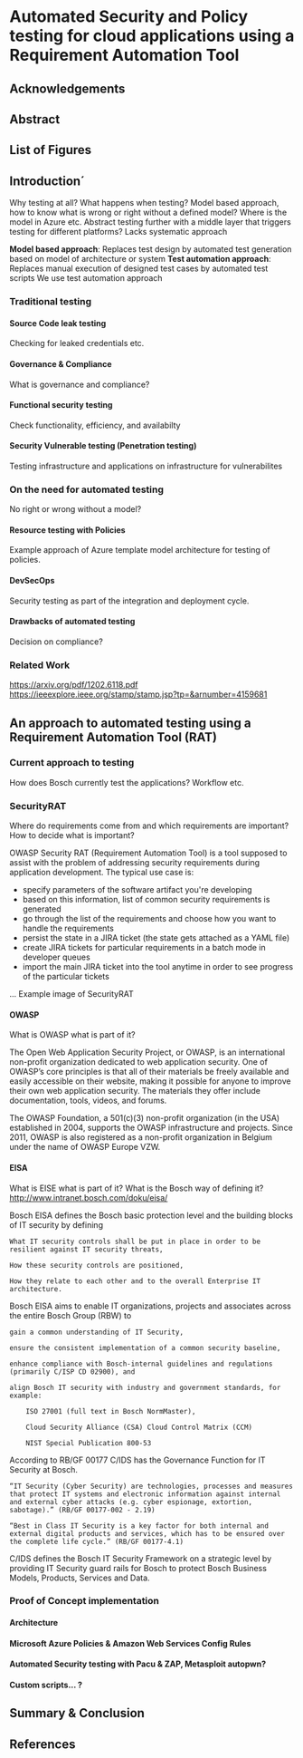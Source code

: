 # Automated Security and Policy testing for cloud applications using a Requirement Automation Tool

## Acknowledgements

## Abstract

## List of Figures


## Introduction´
Why testing at all?
What happens when testing?
Model based approach, how to know what is wrong or right without a defined model?
Where is the model in Azure etc.
Abstract testing further with a middle layer that triggers testing for different platforms?
Lacks systematic approach

**Model based approach**: Replaces test design by automated test generation based on model of architecture or system
**Test automation approach**: Replaces manual execution of designed test cases by automated test scripts
We use test automation approach

### Traditional testing

#### Source Code leak testing
Checking for leaked credentials etc.

#### Governance & Compliance
What is governance and compliance?

#### Functional security testing
Check functionality, efficiency, and availabilty

#### Security Vulnerable testing (Penetration testing)
Testing infrastructure and applications on infrastructure for vulnerabilites

### On the need for automated testing
No right or wrong without a model?

#### Resource testing with Policies
Example approach of Azure template model architecture for testing of policies.

#### DevSecOps
Security testing as part of the integration and deployment cycle.

#### Drawbacks of automated testing
Decision on compliance? 

### Related Work 
https://arxiv.org/pdf/1202.6118.pdf
https://ieeexplore.ieee.org/stamp/stamp.jsp?tp=&arnumber=4159681


## An approach to automated testing using a Requirement Automation Tool (RAT) 
### Current approach to testing
How does Bosch currently test the applications?
Workflow etc.

### SecurityRAT
Where do requirements come from and which requirements are important?
How to decide what is important?

OWASP Security RAT (Requirement Automation Tool) is a tool supposed to assist with the problem of addressing security requirements during application development. The typical use case is:

- specify parameters of the software artifact you're developing
- based on this information, list of common security requirements is generated
- go through the list of the requirements and choose how you want to handle the requirements
- persist the state in a JIRA ticket (the state gets attached as a YAML file)
- create JIRA tickets for particular requirements in a batch mode in developer queues
- import the main JIRA ticket into the tool anytime in order to see progress of the particular tickets

... Example image of SecurityRAT


#### OWASP
What is OWASP what is part of it?

The Open Web Application Security Project, or OWASP, is an international non-profit organization dedicated to web application security. One of OWASP’s core principles is that all of their materials be freely available and easily accessible on their website, making it possible for anyone to improve their own web application security. The materials they offer include documentation, tools, videos, and forums. 

The OWASP Foundation, a 501(c)(3) non-profit organization (in the USA) established in 2004, supports the OWASP infrastructure and projects. Since 2011, OWASP is also registered as a non-profit organization in Belgium under the name of OWASP Europe VZW.

#### EISA 
What is EISE what is part of it?
What is the Bosch way of defining it?
http://www.intranet.bosch.com/doku/eisa/

 Bosch EISA defines the Bosch basic protection level and the building blocks of IT security by defining

    What IT security controls shall be put in place in order to be resilient against IT security threats,

    How these security controls are positioned,

    How they relate to each other and to the overall Enterprise IT architecture.

Bosch EISA aims to enable IT organizations, projects and associates across the entire Bosch Group (RBW) to

    gain a common understanding of IT Security,

    ensure the consistent implementation of a common security baseline,

    enhance compliance with Bosch-internal guidelines and regulations (primarily C/ISP CD 02900), and

    align Bosch IT security with industry and government standards, for example:

        ISO 27001 (full text in Bosch NormMaster),

        Cloud Security Alliance (CSA) Cloud Control Matrix (CCM)

        NIST Special Publication 800-53

According to RB/GF 00177 C/IDS has the Governance Function for IT Security at Bosch.

    “IT Security (Cyber Security) are technologies, processes and measures that protect IT systems and electronic information against internal and external cyber attacks (e.g. cyber espionage, extortion, sabotage).” (RB/GF 00177-002 - 2.19)

    “Best in Class IT Security is a key factor for both internal and external digital products and services, which has to be ensured over the complete life cycle.” (RB/GF 00177-4.1) 

C/IDS defines the Bosch IT Security Framework on a strategic level by providing IT Security guard rails for Bosch to protect Bosch Business Models, Products, Services and Data.


### Proof of Concept implementation

#### Architecture

#### Microsoft Azure Policies & Amazon Web Services Config Rules

#### Automated Security testing with Pacu & ZAP, Metasploit autopwn?

#### Custom scripts... ?

## Summary & Conclusion

## References